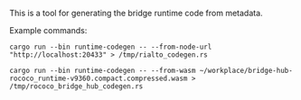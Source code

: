 This is a tool for generating the bridge runtime code from metadata.

Example commands:

```
cargo run --bin runtime-codegen -- --from-node-url "http://localhost:20433" > /tmp/rialto_codegen.rs
```

```
cargo run --bin runtime-codegen -- --from-wasm ~/workplace/bridge-hub-rococo_runtime-v9360.compact.compressed.wasm > /tmp/rococo_bridge_hub_codegen.rs
```